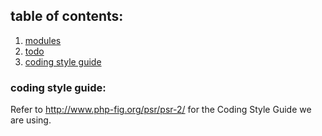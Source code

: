 
## table of contents:

1. [modules](./modules.md)
1. [todo](./todo.md)
1. [coding style guide](#style-guide)


<a name="style-guide"></a>
### coding style guide:

Refer to http://www.php-fig.org/psr/psr-2/ for the Coding Style Guide we are using.

